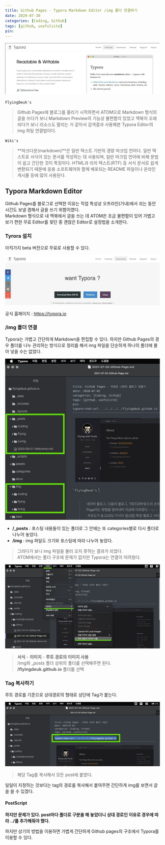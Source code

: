 ```yaml
---
title: Github Pages - Typora Markdown Editor /img 폴더 연결하기
date: 2020-07-30
categories: [Coding, Github]
tags: [github, usefulsite]
pin:
---
```


![typora](/img/coding/github/typora1.jpg)

`FlyingDeuk's`
> Github Pages에 블로그를 올리기 시작하면서 ATOM으로 Markdown 형식의 글을 쓰다가 보니 Markdown Preview의 기능상 불편함이 있었고 맥북이 오래되다가 보니 리소스도 딸리는 거 같아서 검색결과 사용해본 Typora Editor의 img 파일 연결법이다.

`Wiki's`
> **마크다운(markdown)**은 일반 텍스트 기반의 경량 마크업 언어다. 일반 텍스트로 서식이 있는 문서를 작성하는 데 사용되며, 일반 마크업 언어에 비해 문법이 쉽고 간단한 것이 특징이다. HTML과 리치 텍스트(RTF) 등 서식 문서로 쉽게 변환되기 때문에 응용 소프트웨어와 함께 배포되는 README 파일이나 온라인 게시물 등에 많이 사용된다.


## Typora Markdown Editor
Github Pages를 블로그로 선택한 이유는 직업 특성상 오프라인(기내)에서 쉬는 동안 시간도 보낼 겸해서 글을 쓰기 위함이였다. <br>
Markdown 형식으로 내 맥북에서 글을 쓰는 데 ATOM은 조금 불편함이 있어 가볍고 보기 편한 무료 Editor를 찾던 중 괜찮은 Editor로 설정법을 소개한다.

### Tyrora 설치
아직가지 beta 버전으로 무료로 사용할 수 있다.

![typora](/img/coding/github/typora1-1.jpg)

공식 홈페이지 : https://typora.io

### /img 폴더 연결
Typora는 가볍고 간단하게 Markdown을 편집할 수 있다. 하지만 Github Pages의 경우 폴더를 나누 관리하는 방식으로 정리를 해서 img 파일을 단순하게 하나의 폴더에 몰아 넣을 수는 없었다.

![typora](/img/coding/github/typora2.jpg)
- **/_posts** : 포스팅 내용들이 있는 폴더로 그 안에는 또 categories별로 다시 폴더로 나누어 놓았다. <br>
- **/img** : img 파일도 크기와 포스팅에 따라 나누어 놓았다.

>그러다가 보니 img 파일을 불러 오지 못하는 결과가 되었다. <br>
ATOM에서는 폴더 구조에 문제가 없지만 Typora는 연결이 어려웠다.


![typora](/img/coding/github/typora4.jpg)
>**서식** - **이미지** - **루트 경로의 이미지 사용** <br>
/img와 _posts 폴더 상위의 폴더를 선택해주면 된다. <br>
**/flyingdeuk.github.io** 폴더를 선택

### Tag 복사하기
루트 경로를 기준으로 상대경로의 형태로 상단에 Tag가 붙는다.

![typora](/img/coding/github/typora5.jpg)
>해당 Tag를 복사해서 모든 post에 붙였다.

일일이 지정하는 것보다는 tag의 경로를 복사해서 붙여주면 간단하게 img를 보면서 글을 쓸 수 있겠다.

#### PostScript
**하지만 문제가 있다. post마다 폴더로 구분을 해 놓았더니 상대 경로인 이유로 경우에 따라 ../를 추가해줘야 했다.**

하지만 상기의 방법을 이용하면 가볍게 간단하게 Github pages의 구조에서 Typora를 이용할 수 있다.
